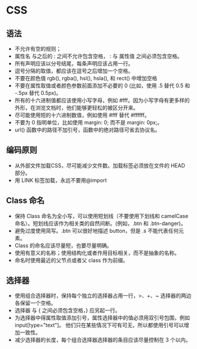 
# CSS

## 语法

- 不允许有空的规则；
- 属性名 与之后的 : 之间不允许包含空格， : 与 属性值 之间必须包含空格。
- 所有声明应该以分号结尾，每条声明应该占用一行。
- 逗号分隔的取值，都应该在逗号之后增加一个空格。
- 不要在颜色值 rgb(), rgba(), hsl(), hsla(), 和 rect() 中增加空格
- 不要在属性取值或者颜色参数前面添加不必要的 0 (比如，使用 .5 替代 0.5 和 -.5px 替代 0.5px)。
- 所有的十六进制值都应该使用小写字母，例如 #fff。因为小写字母有更多样的外形，在浏览文档时，他们能够更轻松的被区分开来。
- 尽可能使用短的十六进制数值，例如使用 #fff 替代 #ffffff。
- 不要为 0 指明单位，比如使用 margin: 0; 而不是 margin: 0px;。
- url() 函数中的路径不加引号，函数中的绝对路径可省去协议名。

## 编码原则

- 从外部文件加载CSS，尽可能减少文件数。加载标签必须放在文件的 HEAD 部分。
- 用 LINK 标签加载，永远不要用@import

## Class 命名

- 保持 Class 命名为全小写，可以使用短划线（不要使用下划线和 camelCase 命名）。短划线应该作为相关类的自然间断。(例如，.btn 和 .btn-danger)。
- 避免过度使用简写。.btn 可以很好地描述 button，但是 .s 不能代表任何元素。
- Class 的命名应该尽量短，也要尽量明确。
- 使用有意义的名称；使用结构化或者作用目标相关，而不是抽象的名称。
- 命名时使用最近的父节点或者父 class 作为前缀。


## 选择器

- 使用组合选择器时，保持每个独立的选择器占用一行，>、+、~ 选择器的两边各保留一个空格。
- 选择器 与 { 之间必须包含空格，} 应另起一行。
- 为选择器中得属性取值添加引号，属性选择器中的值必须用双引号包围，例如 input[type="text"]。 他们只在某些情况下可有可无，所以都使用引号可以增加一致性。
- 减少选择器的长度，每个组合选择器选择器的条目应该尽量控制在 3 个以内。


